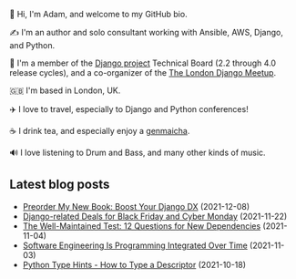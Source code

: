<p>👋 Hi, I'm Adam, and welcome to my GitHub bio.</p>
<p>✍️ I'm an author and solo consultant working with Ansible, AWS, Django, and Python.</p>
<p>🦄 I'm a member of the <a class="reference external" href="https://www.djangoproject.com/foundation/teams/">Django project</a> Technical Board (2.2 through 4.0 release cycles), and a co-organizer of the <a class="reference external" href="https://www.djangolondon.com/">The London Django Meetup</a>.</p>
<p>🇬🇧 I'm based in London, UK.</p>
<p>✈️ I love to travel, especially to Django and Python conferences!</p>
<p>☕️ I drink tea, and especially enjoy a <a class="reference external" href="https://en.wikipedia.org/wiki/Genmaicha">genmaicha</a>.</p>
<p>🔊 I love listening to Drum and Bass, and many other kinds of music.</p>

## Latest blog posts

* [Preorder My New Book: Boost Your Django DX](https://adamj.eu/tech/2021/12/08/pre-order-boost-your-django-dx/) (2021-12-08)
* [Django-related Deals for Black Friday and Cyber Monday](https://adamj.eu/tech/2021/11/22/django-black-friday-deals/) (2021-11-22)
* [The Well-Maintained Test: 12 Questions for New Dependencies](https://adamj.eu/tech/2021/11/04/the-well-maintained-test/) (2021-11-04)
* [Software Engineering Is Programming Integrated Over Time](https://adamj.eu/tech/2021/11/03/software-engineering-is-programming-integrated-over-time/) (2021-11-03)
* [Python Type Hints - How to Type a Descriptor](https://adamj.eu/tech/2021/10/18/python-type-hints-how-to-type-a-descriptor/) (2021-10-18)